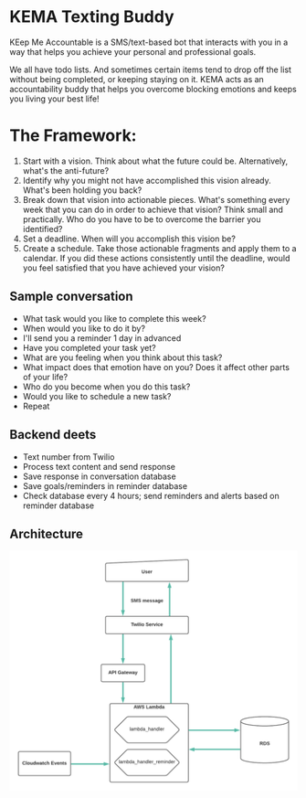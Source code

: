 # KEMA Texting Buddy
KEep Me Accountable is a SMS/text-based bot that interacts with you in a way that helps you achieve your personal and professional goals.

We all have todo lists. And sometimes certain items tend to drop off the list without being completed, or keeping staying on it. KEMA acts as an accountability buddy that helps you overcome blocking emotions and keeps you living your best life!

# The Framework:
1. Start with a vision. Think about what the future could be. Alternatively, what's the anti-future?
1. Identify why you might not have accomplished this vision already. What's been holding you back?
1. Break down that vision into actionable pieces. What's something every week that you can do in order to achieve that vision? Think small and practically. Who do you have to be to overcome the barrier you identified?
1. Set a deadline. When will you accomplish this vision be?
1. Create a schedule. Take those actionable fragments and apply them to a calendar. If you did these actions consistently until the deadline, would you feel satisfied that you have achieved your vision?

## Sample conversation
- What task would you like to complete this week?
- When would you like to do it by?
- I'll send you a reminder 1 day in advanced
- Have you completed your task yet?
- What are you feeling when you think about this task?
- What impact does that emotion have on you? Does it affect other parts of your life?
- Who do you become when you do this task?
- Would you like to schedule a new task?
- Repeat

## Backend deets
- Text number from Twilio
- Process text content and send response
- Save response in conversation database
- Save goals/reminders in reminder database
- Check database every 4 hours; send reminders and alerts based on reminder database

## Architecture

![KEMA architecture diagram](/img/kema_architecture.png)
